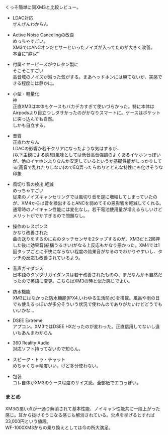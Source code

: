 # 

くっそ簡単に同XM3と比較レビュー。

- LDAC対応  
  ぜんぜんわからん

- Active Noise Cancelingの改良  
  めっちゃすごい。  
  XM3ではANCオンだとサーといったノイズが入ってたのが大きく改善。  
  本当に"静寂"

- 付属イヤーピースがウレタン製に  
  そこそこすごい  
  高音域のノイズが減った気がする。まあヘッドホンには勝てないが、実感できる程度には静かに。

- 小型・軽量化  
  神  
  正直XM3は本体もケースもバカデカすぎて使いづらかった。特に本体はAirpodsより目立つしダサかったのがかなりスマートに。ケースはポケットに突っ込んでも自然。  
  しかも自立する。

- 音質  
  正直わからん  
  LDACの影響か若干クリアになったような気はするが…  
  (以下主観による感想)風味としては低音高音強調のよくあるイヤホンっぽいが、他のイヤホンよりなんか安定しているというか基礎性能がしっかりしてる(高音で乱れたりしない)のでEQ弄ったらわりとどんな特性にも化けそうな印象

- 風切り音の検出,軽減  
  めっちゃすごい  
  従来のノイズキャンセリングでは風切り音を逆に増幅してしまっていたのが、XM4からは音を検出するとANCを弱めてその悪影響を軽減してくれる。通常時のノイキャン性能には変化なし。若干電池使用量が増えるらしいけどメリットがでかすぎるので問題なし。

- 操作のレスポンス  
  かなり改善された  
  曲の送りをするのに右のタッチセンサを2タップするのが、XM3だと2回押した後に効果音(結構うるさい)がなる上反応もかなり悪かった。XM4では1回タップごとに不快にならない程度の効果音がなるのでわかりやすいし、タッチの反応も改善されているよう。

- 音声ガイダンス  
  日本語のクソダサガイダンスは若干改善されたものの、まだなんか不自然だったので英語に変更。こちらはXM3の時と似た感じでよい。

- 防水機能  
  XM3にはなかった防水機能(IPX4,いわゆる生活防水)を搭載。風呂や雨の日でも使えるっぽいが多分そういう状況で使わんのでありがたいけどどうでもいいかな…

- DSEE Extreme  
  アプコン。XM3ではDSEE HXだったのが変わった。正直信用してないし違いもあんまわからん

- 360 Reality Audio  
  対応ソフト持ってないので知らん。

- スピーク・トゥ・チャット  
  めちゃくちゃ精度いい。けど多分使わない。

- 包装  
  コレ自体がXM3のケース程度のサイズ感。全部紙でエコっぽい。

### まとめ

XM3の悪い点が一通り解消されて基本性能、ノイキャン性能共に一段上がった感じ。耳から抜けそうになる感じも解消されている。欠点を挙げるとすれば33,000円という値段。  
WF-1000XM3からの乗り換えとしては今の所大満足。

